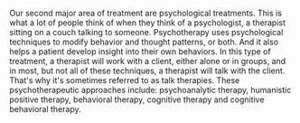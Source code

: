 Our second major area of treatment are psychological treatments. This is what a
lot of people think of when they think of a psychologist, a therapist sitting
on a couch talking to someone. Psychotherapy uses psychological techniques to
modify behavior and thought patterns, or both. And it also helps a patient
develop insight into their own behaviors. In this type of treatment, a
therapist will work with a client, either alone or in groups, and in most, but
not all of these techniques, a therapist will talk with the client. That's why
it's sometimes referred to as talk therapies. These psychotherapeutic
approaches include: psychoanalytic therapy, humanistic positive therapy,
behavioral therapy, cognitive therapy and cognitive behavioral therapy.

